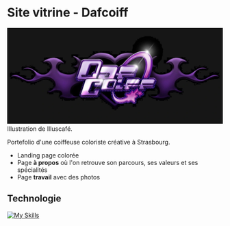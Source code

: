 # Site vitrine - Dafcoiff

![Logo](src/assets/img/logo/logo_1.2.webp)  
Illustration de Illuscafé.

Portefolio d'une coiffeuse coloriste créative à Strasbourg.  

- Landing page colorée
- Page **à propos** où l'on retrouve son parcours, ses valeurs et ses spécialités
- Page **travail** avec des photos

## Technologie

[![My Skills](https://skillicons.dev/icons?i=astro,vite,tailwind,typescript,npm,figma)](https://skillicons.dev)  